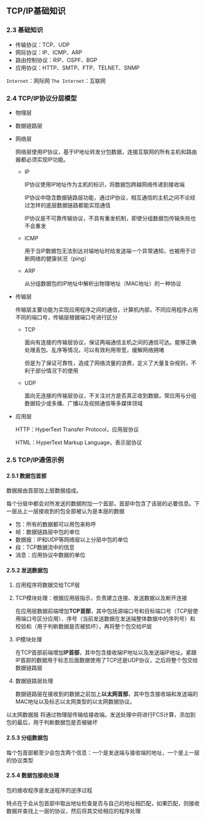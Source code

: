 ## TCP/IP基础知识

### 2.3 基础知识

* 传输协议：TCP、UDP
* 网际协议：IP、ICMP、ARP
* 路由控制协议：RIP、OSPF、BGP
* 应用协议：HTTP、SMTP、FTP、TELNET、SNMP

`Internet`：网际网
`The Internet`：互联网

### 2.4 TCP/IP协议分层模型

* 物理层
* 数据链路层
* 网络层

	网络层使用IP协议，基于IP地址转发分包数据，连接互联网的所有主机和路由器都必须实现IP功能。

	* IP

		IP协议使用IP地址作为主机的标识，将数据包跨越网络传递到接收端

		IP协议中隐含数据链路层功能，通过IP协议，相互通信的主机之间不论经过怎样的底层数据链路都能实现通信

		IP协议是不可靠传输协议，不具有重发机制，即使分组数据包传输失败也不会重发

	* ICMP

		用于当IP数据包无法到达对端地址时给发送端一个异常通知，也被用于诊断网络的健康状况（ping）

	* ARP

		从分组数据包的IP地址中解析出物理地址（MAC地址）的一种协议

* 传输层

	传输层主要功能为实现应用程序之间的通信，计算机内部，不同应用程序占用不同的端口号，传输层根据端口号进行区分

	* TCP

		面向有连接的传输层协议，保证两端通信主机之间的通信可达。能够正确处理丢包、乱序等情况，可以有效利用带宽，缓解网络拥堵

		但是为了保证可靠性，造成了网络流量的浪费，定义了大量复杂规则，不利于部分情况下的使用

	* UDP

		面向无连接的传输层协议，不关注对方是否真正收到数据，常应用与分组数据较少或多播、广播以及视频通信等多媒体领域

* 应用层

	HTTP：HyperText Transfer Protocol，应用层协议

	HTML：HyperText Markup Language，表示层协议

### 2.5 TCP/IP通信示例

#### 2.5.1 数据包首部

数据报由首部加上层数据组成。

每个分层中都会对所发送的数据附加一个首部，首部中包含了该层的必要信息。下一层丛上一层接收到的包全部被认为是本层的数据

* 包：所有的数据都可以用包来称呼
* 帧：数据链路层中包的单位
* 数据报：IP和UDP等网络层以上分层中包的单位
* 段：TCP数据流中的信息
* 消息：应用协议中数据的单位

#### 2.5.2 发送数据包

1. 应用程序将数据交给TCP层
2. TCP模块处理：根据应用层指示，负责建立连接、发送数据以及断开连接

	在应用层数据前端增加**TCP首部**，其中包括源端口号和目标端口号（TCP层使用端口号区分应用）、序号（当前发送数据在发送端整体数据中的序列号）和校验和（用于判断数据是否被损坏），再将整个包交给IP层

3. IP模块处理

	在TCP首部前端增加**IP首部**，其中包含接收端IP地址以及发送端IP地址。紧跟IP首部的数据用于标志后面数据使用了TCP还是UDP协议，之后将整个包交给数据链路层

4. 数据链路层处理

	数据链路层在接收到的数据之前加上**以太网首部**，其中包含接收端和发送端的MAC地址以及标志以太网类型的以太网数据协议。

以太网数据报 将通过物理层传输给接收端。发送处理中将进行FCS计算，添加到包的最后，用于判断数据包是否被破坏

#### 2.5.3 分组数据包

每个包首部都至少会包含两个信息：一个是发送端与接收端的地址，一个是上一层的协议类型

#### 2.5.4 数据包接收处理

包的接收程序是发送程序的逆序过程

特点在于会从包首部中取出地址检查是否与自己的地址相匹配，如果匹配，则接收数据并查找上一层的协议，然后将其交给相应的程序处理

### 